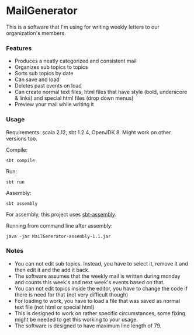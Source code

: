 # MailGenerator

This is a software that I'm using for writing weekly letters to our organization's members.

### Features
* Produces a neatly categorized and consistent mail
* Organizes sub topics to topics
* Sorts sub topics by date
* Can save and load 
* Deletes past events on load
* Can create normal text files, html files that have style (bold, underscore & links) and special html files (drop down menus)
* Preview your mail while writing it

### Usage
Requirements: scala 2.12, sbt 1.2.4, OpenJDK 8. Might work on other versions too.

Compile:
```$xslt
sbt compile
```
Run:
```$xslt
sbt run
```
Assembly:
```$xslt
sbt assembly
```

For assembly, this project uses [sbt-assembly](https://github.com/sbt/sbt-assembly).

Running from command line after assembly:
```$xslt
java -jar MailGenerator-assembly-1.1.jar
```

### Notes
* You can not edit sub topics. Instead, you have to select it, remove it and then edit it and the add it back.
* The software assumes that the weekly mail is written during monday and counts this week's and next week's events based on that.
* You can not edit topics inside the editor, you have to change the code if there is need for that (not very difficult though)
* For loading to work, you have to load a file that was saved as normal text file (not html or special html)
* This is designed to work on rather specific circumstances, some fixing might be needed to get this working to your usage.
* The software is designed to have maximum line length of 79.
